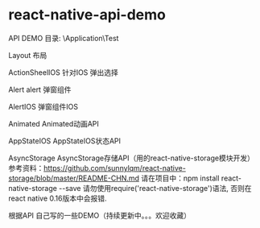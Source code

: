 # react-native-api-demo

API DEMO 目录: \Application\Test

Layout 布局

ActionSheelIOS 针对IOS 弹出选择

Alert alert 弹窗组件

AlertIOS 弹窗组件IOS

Animated Animated动画API

AppStateIOS AppStateIOS状态API

AsyncStorage AsyncStorage存储API（用的react-native-storage模块开发）<br >
参考资料：https://github.com/sunnylqm/react-native-storage/blob/master/README-CHN.md
请在项目中：npm install react-native-storage --save
请勿使用require('react-native-storage')语法, 否则在react native 0.16版本中会报错.

根据API 自己写的一些DEMO（持续更新中。。。欢迎收藏）
